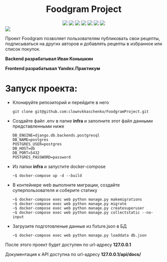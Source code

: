 <div id="header" align="center">
  <h1>Foodgram Project</h1>
  <img src="https://img.shields.io/badge/Python-3.7.9-brightgreen"/>
  <img src="https://img.shields.io/badge/Django-3.2.16-blueviolet"/>
  <img src="https://img.shields.io/badge/DjangoRestFramework-3.2.14-orange"/>
  <img src="https://img.shields.io/badge/Postgres-yellow"/>
  <img src="https://img.shields.io/badge/Docker-red"/>
  <img src="https://img.shields.io/badge/Nginx-blue"/>
  <img src="https://img.shields.io/badge/YandexCloud-gray"/>
</div>

<img src="https://github.com/clownvkkaschenko/FoodgramProject/actions/workflows/main.yml/badge.svg"/>

Проект Foodgram позволяет пользователям публиковать свои рецепты, подписываться на других авторов и добавлять рецепты в избранное или список покупок.

**Backend разрабатывал Иван Конышкин**

**Frontend разрабатывал Yandex.Практикум**
# Запуск проекта:
- Клонируйте репозиторий и перейдите в него
  ```
  git clone git@github.com:clownvkkaschenko/FoodgramProject.git
  ```
- Cоздайте файл .env в папке **infra** и заполните этот файл данными представленными ниже
  ```
  DB_ENGINE=django.db.backends.postgresql
  DB_NAME=postgres
  POSTGRES_USER=postgres
  DB_HOST=db
  DB_PORT=5432
  POSTGRES_PASSWORD=password
  ```
- Из папки **infra** и запустите docker-compose 
  ```
  ~$ docker-compose up -d --build
  ```
- В контейнере web выполните миграции, создайте суперпользователя и соберите статику
  ```
  ~$ docker-compose exec web python manage.py makemigrations
  ~$ docker-compose exec web python manage.py migrate
  ~$ docker-compose exec web python manage.py createsuperuser
  ~$ docker-compose exec web python manage.py collectstatic --no-input
  ```
- Загрузите подготовленые данные из fixture.json в БД
  ```
  ~$ docker-compose exec web python manage.py loaddata db.json
  ```
После этого проект будет доступен по url-адресу **127.0.0.1**

Документация к API доступна по url-адресу **127.0.0.1/api/docs/**
